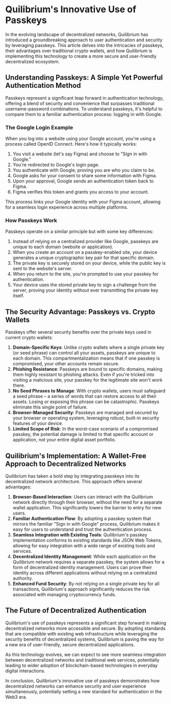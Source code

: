 
# Quilibrium's Innovative Use of Passkeys

In the evolving landscape of decentralized networks, Quilibrium has introduced a groundbreaking approach to user authentication and security by leveraging passkeys. This article delves into the intricacies of passkeys, their advantages over traditional crypto wallets, and how Quilibrium is implementing this technology to create a more secure and user-friendly decentralized ecosystem.

## Understanding Passkeys: A Simple Yet Powerful Authentication Method

Passkeys represent a significant leap forward in authentication technology, offering a blend of security and convenience that surpasses traditional username-password combinations. To understand passkeys, it's helpful to compare them to a familiar authentication process: logging in with Google.

### The Google Login Example

When you log into a website using your Google account, you're using a process called OpenID Connect. Here's how it typically works:

1. You visit a website (let's say Figma) and choose to "Sign in with Google."
2. You're redirected to Google's login page.
3. You authenticate with Google, proving you are who you claim to be.
4. Google asks for your consent to share some information with Figma.
5. Upon your approval, Google sends an authentication token back to Figma.
6. Figma verifies this token and grants you access to your account.

This process links your Google identity with your Figma account, allowing for a seamless login experience across multiple platforms.

### How Passkeys Work

Passkeys operate on a similar principle but with some key differences:

1. Instead of relying on a centralized provider like Google, passkeys are unique to each domain (website or application).
2. When you create an account on a passkey-enabled site, your device generates a unique cryptographic key pair for that specific domain.
3. The private key is securely stored on your device, while the public key is sent to the website's server.
4. When you return to the site, you're prompted to use your passkey for authentication.
5. Your device uses the stored private key to sign a challenge from the server, proving your identity without ever transmitting the private key itself.

## The Security Advantage: Passkeys vs. Crypto Wallets

Passkeys offer several security benefits over the private keys used in current crypto wallets:

1. **Domain-Specific Keys**: Unlike crypto wallets where a single private key (or seed phrase) can control all your assets, passkeys are unique to each domain. This compartmentalization means that if one passkey is compromised, your other accounts remain secure.
2. **Phishing Resistance**: Passkeys are bound to specific domains, making them highly resistant to phishing attacks. Even if you're tricked into visiting a malicious site, your passkey for the legitimate site won't work there.
3. **No Seed Phrases to Manage**: With crypto wallets, users must safeguard a seed phrase – a series of words that can restore access to all their assets. Losing or exposing this phrase can be catastrophic. Passkeys eliminate this single point of failure.
4. **Browser-Managed Security**: Passkeys are managed and secured by your browser or operating system, leveraging robust, built-in security features of your device.
5. **Limited Scope of Risk**: In the worst-case scenario of a compromised passkey, the potential damage is limited to that specific account or application, not your entire digital asset portfolio.

## Quilibrium's Implementation: A Wallet-Free Approach to Decentralized Networks

Quilibrium has taken a bold step by integrating passkeys into its decentralized network architecture. This approach offers several advantages:

1. **Browser-Based Interaction**: Users can interact with the Quilibrium network directly through their browser, without the need for a separate wallet application. This significantly lowers the barrier to entry for new users.
2. **Familiar Authentication Flow**: By adopting a passkey system that mirrors the familiar "Sign in with Google" process, Quilibrium makes it easy for users to understand and trust the authentication process.
3. **Seamless Integration with Existing Tools**: Quilibrium's passkey implementation conforms to existing standards like JSON Web Tokens, allowing for easy integration with a wide range of existing tools and services.
4. **Decentralized Identity Management**: While each application on the Quilibrium network requires a separate passkey, the system allows for a form of decentralized identity management. Users can prove their identity across different applications without relying on a centralized authority.
5. **Enhanced Fund Security**: By not relying on a single private key for all transactions, Quilibrium's approach significantly reduces the risk associated with managing cryptocurrency funds.

## The Future of Decentralized Authentication

Quilibrium's use of passkeys represents a significant step forward in making decentralized networks more accessible and secure. By adopting standards that are compatible with existing web infrastructure while leveraging the security benefits of decentralized systems, Quilibrium is paving the way for a new era of user-friendly, secure decentralized applications.

As this technology evolves, we can expect to see more seamless integration between decentralized networks and traditional web services, potentially leading to wider adoption of blockchain-based technologies in everyday digital interactions.

In conclusion, Quilibrium's innovative use of passkeys demonstrates how decentralized networks can enhance security and user experience simultaneously, potentially setting a new standard for authentication in the Web3 era.